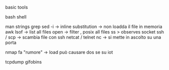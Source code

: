 basic tools 

bash shell 

man
strings
grep 
sed -i -> inline substitution -> non loadda il file in memoria 
awk
lsof -> list all files open -> filter , posix all files
ss > observes socket 
ssh / scp -> scambia file con ssh 
netcat / telnet nc -> si mette in ascolto su una porta 

nmap fa "rumore" -> load può causare dos se su iot

tcpdump
gifobins 